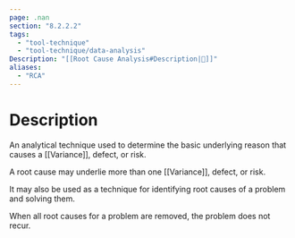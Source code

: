 ```yaml
---
page: .nan
section: "8.2.2.2"
tags:
  - "tool-technique"
  - "tool-technique/data-analysis"
Description: "[[Root Cause Analysis#Description|📝]]"
aliases:
  - "RCA"
---
```

# Description
An analytical technique used to determine the basic underlying reason that causes a [[Variance]], defect, or risk.

A root cause may underlie more than one [[Variance]], defect, or risk.

It may also be used as a technique for identifying root causes of a problem and solving them.

When all root causes for a problem are removed, the problem does not recur.
